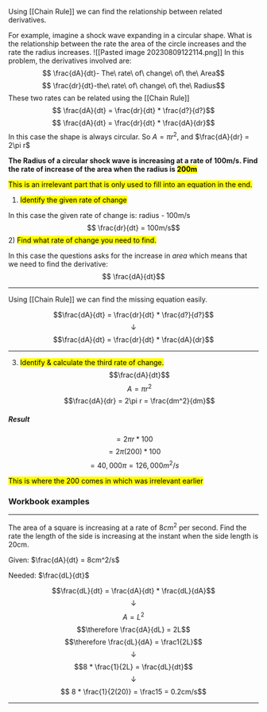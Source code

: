 Using [[Chain Rule]] we can find the relationship between related derivatives.

For example, imagine a shock wave expanding in a circular shape. What is the relationship between the rate the area of the circle increases and the rate the radius increases.
![[Pasted image 20230809122114.png]]
In this problem, the derivatives involved are:
$$ \frac{dA}{dt}- The\ rate\ of\ change\ of\ the\ Area$$
$$ \frac{dr}{dt}-the\ rate\ of\ change\ of\ the\ Radius$$
These two rates can be related using the [[Chain Rule]] 
$$ \frac{dA}{dt} = \frac{dr}{dt} * \frac{d?}{d?}$$
$$ \frac{dA}{dt} = \frac{dr}{dt} * \frac{dA}{dr}$$
In this case the shape is always circular. So $A = \pi r^2$, and $\frac{dA}{dr} = 2\pi r$

**The Radius of a circular shock wave is increasing at a rate of 100m/s. Find the rate of increase of the area when the radius is <mark class="hltr-grey">200m</mark>**

<mark class="hltr-grey">This is an irrelevant part that is only used to fill into an equation in the end.</mark>

1) <mark class="hltr-blue">Identify the given rate of change</mark>

In this case the given rate of change is: radius - 100m/s
$$ \frac{dr}{dt} = 100m/s$$
2) <mark class="hltr-cyan">Find what rate of change you need to find. </mark>

In this case the questions asks for the increase in _area_ which means that we need to find the derivative:
$$ \frac{dA}{dt}$$
________
Using [[Chain Rule]] we can find the missing equation easily.

$$\frac{dA}{dt} = \frac{dr}{dt} * \frac{d?}{d?}$$
$$ \downarrow$$
$$\frac{dA}{dt} = \frac{dr}{dt} * \frac{dA}{dr}$$
____ 
3) <mark class="hltr-green">Identify & calculate the third rate of change.</mark>
$$\frac{dA}{dt}$$
$$A = \pi r^2$$
$$\frac{dA}{dr} = 2\pi r = \frac{dm^2}{dm}$$

##### Result
$$ = 2\pi r * 100$$
$$ = 2\pi (200) * 100 $$
$$= 40,000\pi = 126,000m^2/s$$

<mark class="hltr-grey">This is where the 200 comes in which was irrelevant earlier</mark>


### Workbook examples
____
The area of a square is increasing at a rate of 8$cm^2$ per second. Find the rate the length of the side is increasing at the instant when the side length is 20cm.

Given: $\frac{dA}{dt} = 8cm^2/s$

Needed: $\frac{dL}{dt}$

$$\frac{dL}{dt} = \frac{dA}{dt} * \frac{dL}{dA}$$
$$ \downarrow$$
$$A = L^2$$
$$\therefore \frac{dA}{dL} = 2L$$
$$\therefore \frac{dL}{dA} = \frac1{2L}$$
$$\downarrow$$
$$8 * \frac{1}{2L} = \frac{dL}{dt}$$
$$\downarrow$$$$ 8 * \frac{1}{2(20)} = \frac15 = 0.2cm/s$$
_______
